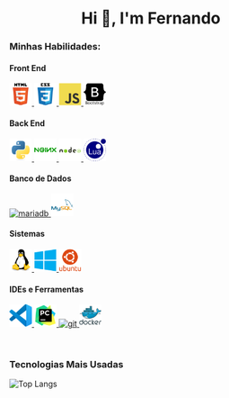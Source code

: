 <h1 align="center">Hi 👋, I'm Fernando</h1>
<!-- <h3 align="left">Connect with me:</h3> -->
<p align="left">
</p>

<h3 align="left">Minhas Habilidades:</h3>
<p align="left">
  <h4 align="left">Front End</h3>
 <a href="https://www.w3.org/html/" target="_blank" rel="noreferrer"> 
  <img src="https://raw.githubusercontent.com/devicons/devicon/master/icons/html5/html5-original-wordmark.svg" alt="html5" width="40" height="40"/> </a> 
 <a href="https://www.w3schools.com/css/" target="_blank" rel="noreferrer"> 
  <img src="https://raw.githubusercontent.com/devicons/devicon/master/icons/css3/css3-original-wordmark.svg" alt="css3" width="40" height="40"/> 
 <a href="https://developer.mozilla.org/en-US/docs/Web/JavaScript" target="_blank" rel="noreferrer"> 
   <img src="https://raw.githubusercontent.com/devicons/devicon/master/icons/javascript/javascript-original.svg" alt="javascript" width="40" height="40"/> </a>
 <a href="https://getbootstrap.com" target="_blank" rel="noreferrer"> 
   <img src="https://raw.githubusercontent.com/devicons/devicon/master/icons/bootstrap/bootstrap-plain-wordmark.svg" alt="bootstrap" width="40" height="40"/> </a>
 <br>
  <h4 align="left">Back End</h3>
  <a href="https://www.python.org" target="_blank" rel="noreferrer"> 
  <img src="https://raw.githubusercontent.com/devicons/devicon/master/icons/python/python-original.svg" alt="python" width="40" height="40"/> </a>
  <a href="https://www.nginx.com" target="_blank" rel="noreferrer"> 
  <img src="https://raw.githubusercontent.com/devicons/devicon/master/icons/nginx/nginx-original.svg" alt="nginx" width="40" height="40"/> </a> 
  <a href="https://nodejs.org" target="_blank" rel="noreferrer"> 
  <img src="https://raw.githubusercontent.com/devicons/devicon/master/icons/nodejs/nodejs-original-wordmark.svg" alt="nodejs" width="40" height="40"/> </a> 
  <a href="https://lua.org" target="_blank" rel="noreferrer"> 
  <img src="https://raw.githubusercontent.com/devicons/devicon/master/icons/lua/lua-plain-wordmark.svg" alt="lua" width="40" height="40"/> </a> 
  
  <h4 align="left">Banco de Dados</h3>
  <a href="https://mariadb.org/" target="_blank" rel="noreferrer"> 
  <img src="https://www.vectorlogo.zone/logos/mariadb/mariadb-icon.svg" alt="mariadb" width="40" height="40"/> </a> 
  <a href="https://www.mysql.com/" target="_blank" rel="noreferrer"> 
  <img src="https://raw.githubusercontent.com/devicons/devicon/master/icons/mysql/mysql-original-wordmark.svg" alt="mysql" width="40" height="40"/> </a>
  
 <h4 align="left">Sistemas</h3>
 <a href="https://www.linux.org/" target="_blank" rel="noreferrer">
 <img src="https://raw.githubusercontent.com/devicons/devicon/master/icons/linux/linux-original.svg" alt="linux" width="40" height="40"/> </a>
 <a href="https://windows.com" target="_blank" rel="noreferrer">
 <img src="https://raw.githubusercontent.com/devicons/devicon/master/icons/windows8/windows8-original.svg" alt="windows" width="40" height="40"/> </a>
 <a href="https://ubuntu.com" target="_blank" rel="noreferrer">
 <img src="https://raw.githubusercontent.com/devicons/devicon/master/icons/ubuntu/ubuntu-plain-wordmark.svg" alt="ubuntu" width="40" height="40"/> </a>

 <h4 align="left">IDEs e Ferramentas</h3>  
  <a href="https://code.visualstudio.com/" target="_blank" rel="noreferrer"> 
 <img src="https://raw.githubusercontent.com/devicons/devicon/master/icons/vscode/vscode-original.svg" alt="vscode" width="40" height="40"/> </a>
  <a href="https://jetbrains.com/pt-br/pycharm/" target="_blank" rel="noreferrer"> 
 <img src="https://raw.githubusercontent.com/devicons/devicon/master/icons/pycharm/pycharm-original.svg" alt="pycharm" width="40" height="40"/> </a>
  <a href="https://git-scm.com/" target="_blank" rel="noreferrer"> 
 <img src="https://www.vectorlogo.zone/logos/git-scm/git-scm-icon.svg" alt="git" width="40" height="40"/> </a>
  <a href="https://docker.com/" target="_blank" rel="noreferrer"> 
 <img src="https://raw.githubusercontent.com/devicons/devicon/1119b9f84c0290e0f0b38982099a2bd027a48bf1/icons/docker/docker-original-wordmark.svg" alt="docker" width="40" height="40"/> </a>
 
 </p>
<br>

### Tecnologias Mais Usadas

![Top Langs](https://github-readme-stats.vercel.app/api/top-langs/?username=nandonweb&layout=compact&theme=dark)
